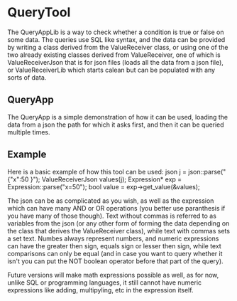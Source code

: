 # QueryTool
The QueryAppLib is a way to check whether a condition is true or false on some data.
The queries use SQL like syntax, and the data can be provided by writing a class derived from the ValueReceiver class, or using one of the two already existing classes derived from ValueReceiver, one of which is ValueReceiverJson that is for json files (loads all the data from a json file), or ValueReceiverLib which starts calean but can be populated with any sorts of data.

## QueryApp
The QueryApp is a simple demonstration of how it can be used, loading the data from a json the path for which it asks first, and then it can be queried multiple times.

## Example
Here is a basic example of how this tool can be used:
json j = json::parse("{\"x\":50 }");
ValueReceiverJson values(j);
Expression* exp = Expression::parse("x=50");
bool value = exp->get_value(&values);

The json can be as complicated as you wish, as well as the expression which can have many AND or OR operations (you better use paranthesis if you have many of those though). Text without commas is referred to as variables from the json (or any other form of forming the data depending on the class that derives the ValueReceiver class), while text with commas sets a set text. Numbes always represent numbers, and numeric expressions can have the greater then sign, equals sign or lesser then sign, while text comparisons can only be equal (and in case you want to query whether it isn't you can put the NOT boolean operator before that part of the query).

Future versions will make math expressions possible as well, as for now, unlike SQL or programming languages, it still cannot have numeric expressions like adding, multipyling, etc in the expression itself.
